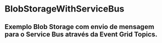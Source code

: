 # BlobStorageWithServiceBus
## Exemplo Blob Storage com envio de mensagem para o Service Bus através da Event Grid Topics.  
